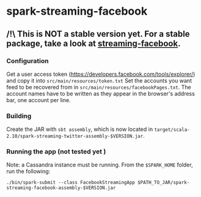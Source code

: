 # spark-streaming-facebook
## /!\ This is NOT a stable version yet. For a stable package, take a look at [streaming-facebook](https://github.com/CatalystCode/streaming-facebook).

### Configuration
Get a user access token (https://developers.facebook.com/tools/explorer/) and copy it into ```src/main/resources/token.txt```
Set the accounts you want feed to be recovered from in ```src/main/resources/facebookPages.txt```.
The account names have to be written as they appear in the browser's address bar, one account per line.

### Building
Create the JAR with ```sbt assembly```, which is now located in ```target/scala-2.10/spark-streaming-twitter-assembly-$VERSION.jar```.

### Running the app (not tested yet )
Note: a Cassandra instance must be running.
From the ```$SPARK_HOME``` folder, run the following:

    ./bin/spark-submit --class FacebookStreamingApp $PATH_TO_JAR/spark-streaming-facebook-assembly-$VERSION.jar
